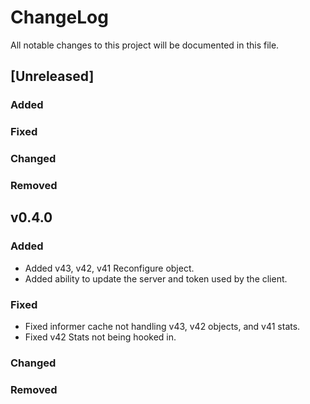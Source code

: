 # ChangeLog

All notable changes to this project will be documented in this file.

## [Unreleased]

### Added

### Fixed

### Changed

### Removed

## v0.4.0

### Added

- Added v43, v42, v41 Reconfigure object.
- Added ability to update the server and token used by the client.

### Fixed

- Fixed informer cache not handling v43, v42 objects, and v41 stats.
- Fixed v42 Stats not being hooked in.

### Changed

### Removed
